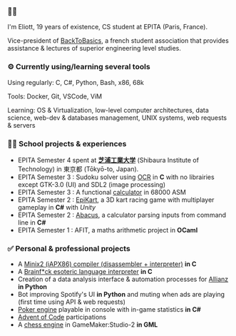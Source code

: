### 👋🌐
I'm Eliott, 19 years of existence, CS student at EPITA (Paris, France).

Vice-president of [BackToBasics](https://linktr.ee/backtobasicsepita), a french student association that provides assistance & lectures of superior engineering level studies.

### ⚙️ Currently using/learning several tools
Using regularly: C, C#, Python, Bash, x86, 68k

Tools: Docker, Git, VSCode, ViM

Learning: OS & Virtualization, low-level computer architectures, data science, web-dev & databases management, UNIX systems, web requests & servers

### 👨‍🎓 School projects & experiences

- EPITA Semester 4 spent at [**芝浦工業大学**](https://www.shibaura-it.ac.jp/en/) (Shibaura Institute of Technology) in 東京都 (Tōkyō-to, Japan).
- EPITA Semester 3 : Sudoku solver using [OCR](https://github.com/EPITA-S3-OCR/OCR-Sudoku-Solver-S3-Project) in **C** with no librairies except GTK-3.0 (UI) and SDL2 (image processing)
- EPITA Semester 3 : A functional [calculator](https://github.com/CapnDev-Git/ASM-Journey-S3/tree/main/Calculator) in 68000 ASM
- EPITA Semester 2 : [EpiKart](https://github.com/Team-BINBINKS/EpiKart-S2-Project), a 3D kart racing game with multiplayer gameplay in **C#** with _Unity_
- EPITA Semester 2 : [Abacus](https://github.com/CapnDev-Git/Abacus), a calculator parsing inputs from command line in **C#**
- EPITA Semester 1 : AFIT, a maths arithmetic project in **OCaml**

### ✅ Personal & professional projects

- A [Minix2 (iAPX86) compiler (disassembler + interpreter)](https://github.com/CapnDev-Git/minix2-interpreter) **in C**
- A [Brainf\*ck esoteric language interpreter](https://github.com/CapnDev-Git/BF-Interpreter) **in C**
- Creation of a data analysis interface & automation processes for [Allianz](https://www.allianz.fr/) **in Python**
- Bot improving Spotify's UI **in Python** and muting when ads are playing (first time using API & web requests)
- [Poker engine](https://github.com/CapnDev-Git/PokerAI) playable in console with in-game statistics **in C#**
- [Advent of Code](https://github.com/CapnDev-Git/AdventOfCode) participations
- A [chess engine](https://github.com/CapnDev-Git/Chess-Engine-GML) in GameMaker:Studio-2 **in GML**
